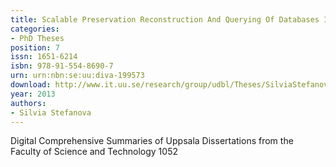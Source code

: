 ```yaml
---
title: Scalable Preservation Reconstruction And Querying Of Databases In Terms Of Semantic Web Representations
categories:
- PhD Theses
position: 7
issn: 1651-6214
isbn: 978-91-554-8690-7
urn: urn:nbn:se:uu:diva-199573
download: http://www.it.uu.se/research/group/udbl/Theses/SilviaStefanovaPhD.pdf
year: 2013
authors:
- Silvia Stefanova
---
```


Digital Comprehensive Summaries of Uppsala Dissertations from the Faculty of Science and Technology 1052
